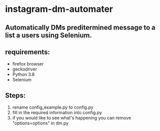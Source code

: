 # instagram-dm-automater

## Automatically DMs preditermined message to a list a users using Selenium.

## requirements:
- firefox browser
- geckodriver
- Python 3.8
- Selenium

## Steps:
1. rename config_example.py to config.py
2. fill in the required information into config.py
3. if you would like to see what's happening you can remove "options=options" in dm.py
